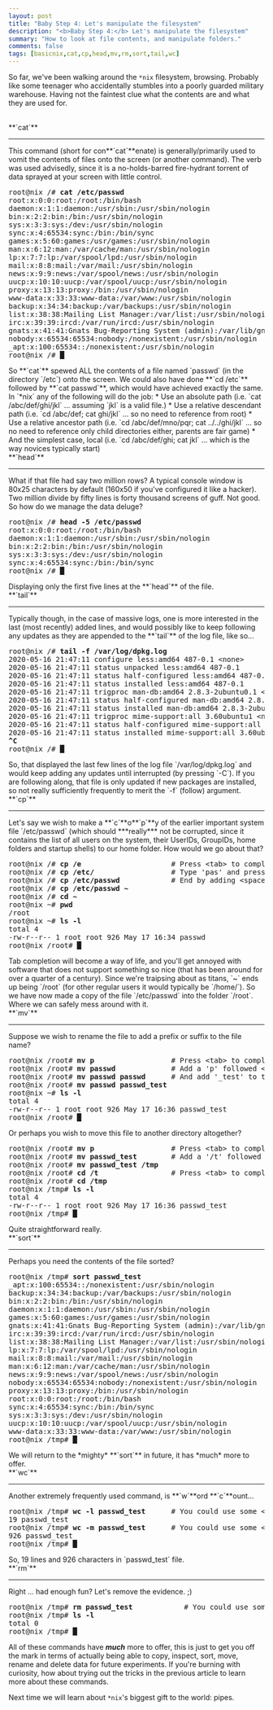 ```yaml
---
layout: post
title: "Baby Step 4: Let's manipulate the filesystem"
description: "<b>Baby Step 4:</b> Let's manipulate the filesystem"
summary: "How to look at file contents, and manipulate folders."
comments: false
tags: [basicnix,cat,cp,head,mv,rm,sort,tail,wc]
---
```


So far, we've been walking around the `*nix` filesystem, browsing. Probably like some teenager who accidentally stumbles into a poorly guarded military warehouse. Having not the faintest clue what the contents are and what they are used for.

<br />
**`cat`**
<hr />
This command (short for con**`cat`**enate) is generally/primarily used to vomit the contents of files onto the screen (or another command). The verb was used advisedly, since it is a no-holds-barred fire-hydrant torrent of data sprayed at your screen with little control.
<pre>
root@nix /# <b>cat /etc/passwd</b>
root:x:0:0:root:/root:/bin/bash
daemon:x:1:1:daemon:/usr/sbin:/usr/sbin/nologin
bin:x:2:2:bin:/bin:/usr/sbin/nologin
sys:x:3:3:sys:/dev:/usr/sbin/nologin
sync:x:4:65534:sync:/bin:/bin/sync
games:x:5:60:games:/usr/games:/usr/sbin/nologin
man:x:6:12:man:/var/cache/man:/usr/sbin/nologin
lp:x:7:7:lp:/var/spool/lpd:/usr/sbin/nologin
mail:x:8:8:mail:/var/mail:/usr/sbin/nologin
news:x:9:9:news:/var/spool/news:/usr/sbin/nologin
uucp:x:10:10:uucp:/var/spool/uucp:/usr/sbin/nologin
proxy:x:13:13:proxy:/bin:/usr/sbin/nologin
www-data:x:33:33:www-data:/var/www:/usr/sbin/nologin
backup:x:34:34:backup:/var/backups:/usr/sbin/nologin
list:x:38:38:Mailing List Manager:/var/list:/usr/sbin/nologin
irc:x:39:39:ircd:/var/run/ircd:/usr/sbin/nologin
gnats:x:41:41:Gnats Bug-Reporting System (admin):/var/lib/gnats:/usr/sbin/nologin
nobody:x:65534:65534:nobody:/nonexistent:/usr/sbin/nologin
_apt:x:100:65534::/nonexistent:/usr/sbin/nologin
root@nix /# <b>&block;</b>
</pre>
So **`cat`** spewed ALL the contents of a file named `passwd` (in the directory `/etc`) onto the screen. We could also have done **`cd /etc`** followed by **`cat passwd`**, which would have achieved exactly the same. In `*nix` any of the following will do the job:
* Use an absolute path (i.e. `cat /abc/def/ghi/jkl` ... assuming `jkl` is a valid file.)
* Use a relative descendant path (i.e. `cd /abc/def; cat ghi/jkl` ... so no need to reference from root)
* Use a relative ancestor path (i.e. `cd /abc/def/mno/pqr; cat ../../ghi/jkl` ... so no need to reference only child directories either, parents are fair game)
* And the simplest case, local (i.e. `cd /abc/def/ghi; cat jkl` ... which is the way novices typically start)

<br />
**`head`**
<hr />
What if that file had say two million rows? A typical console window is 80x25 characters by default (160x50 if you've configured it like a hacker). Two million divide by fifty lines is forty thousand screens of guff. Not good. So how do we manage the data deluge?
<pre>
root@nix /# <b>head -5 /etc/passwd</b>
root:x:0:0:root:/root:/bin/bash
daemon:x:1:1:daemon:/usr/sbin:/usr/sbin/nologin
bin:x:2:2:bin:/bin:/usr/sbin/nologin
sys:x:3:3:sys:/dev:/usr/sbin/nologin
sync:x:4:65534:sync:/bin:/bin/sync
root@nix /# <b>&block;</b>
</pre>
Displaying only the first five lines at the **`head`** of the file.

<br />
**`tail`**
<hr />
Typically though, in the case of massive logs, one is more interested in the last (most recently) added lines, and would possibly like to keep following any updates as they are appended to the **`tail`** of the log file, like so...
<pre>
root@nix /# <b>tail -f /var/log/dpkg.log</b>
2020-05-16 21:47:11 configure less:amd64 487-0.1 &lt;none&gt;
2020-05-16 21:47:11 status unpacked less:amd64 487-0.1
2020-05-16 21:47:11 status half-configured less:amd64 487-0.1
2020-05-16 21:47:11 status installed less:amd64 487-0.1
2020-05-16 21:47:11 trigproc man-db:amd64 2.8.3-2ubuntu0.1 &lt;none&gt;
2020-05-16 21:47:11 status half-configured man-db:amd64 2.8.3-2ubuntu0.1
2020-05-16 21:47:11 status installed man-db:amd64 2.8.3-2ubuntu0.1
2020-05-16 21:47:11 trigproc mime-support:all 3.60ubuntu1 &lt;none&gt;
2020-05-16 21:47:11 status half-configured mime-support:all 3.60ubuntu1
2020-05-16 21:47:11 status installed mime-support:all 3.60ubuntu1
<b>^C</b>
root@nix /# <b>&block;</b>
</pre>
So, that displayed the last few lines of the log file `/var/log/dpkg.log` and would keep adding any updates until interrupted (by pressing `<Ctrl>-C`). If you are following along, that file is only updated if new packages are installed, so not really sufficiently frequently to merit the `-f` (follow) argument.

<br />
**`cp`**
<hr />
Let's say we wish to make a **`c`**o**`p`**y of the earlier important system file `/etc/passwd` (which should ***really*** not be corrupted, since it contains the list of all users on the system, their UserIDs, GroupIDs, home folders and startup shells) to our home folder. How would we go about that?
<pre>
root@nix /# <b>cp /e</b>                     # Press &lt;tab&gt; to complete to...
root@nix /# <b>cp /etc/</b>                  # Type 'pas' and press &lt;tab&gt; to complete to...
root@nix /# <b>cp /etc/passwd</b>            # End by adding &lt;space&gt;~
root@nix /# <b>cp /etc/passwd ~</b>
root@nix /# <b>cd ~</b>
root@nix ~# <b>pwd</b>
/root
root@nix ~# <b>ls -l</b>
total 4
-rw-r--r-- 1 root root 926 May 17 16:34 passwd
root@nix /root# <b>&block;</b>
</pre>
Tab completion will become a way of life, and you'll get annoyed with software that does not support something so nice (that has been around for over a quarter of a century).
Since we're traipsing about as titans, `~` ends up being `/root` (for other regular users it would typically be `/home/<username>`). So we have now made a copy of the file `/etc/passwd` into the folder `/root`. Where we can safely mess around with it.

<br />
**`mv`**
<hr />
Suppose we wish to rename the file to add a prefix or suffix to the file name?
<pre>
root@nix /root# <b>mv p</b>                  # Press &lt;tab&gt; to complete to...
root@nix /root# <b>mv passwd</b>             # Add a 'p' followed &lt;tab&gt; to complete to...
root@nix /root# <b>mv passwd passwd</b>      # And add '_test' to the end, like so...
root@nix /root# <b>mv passwd passwd_test</b>
root@nix ~# <b>ls -l</b>
total 4
-rw-r--r-- 1 root root 926 May 17 16:36 passwd_test
root@nix /root# <b>&block;</b>
</pre>
Or perhaps you wish to move this file to another directory altogether?
<pre>
root@nix /root# <b>mv p</b>                  # Press &lt;tab&gt; to complete to...
root@nix /root# <b>mv passwd_test</b>        # Add a '/t' followed &lt;tab&gt; to complete to...
root@nix /root# <b>mv passwd_test /tmp</b>
root@nix /root# <b>cd /t</b>                 # Press &lt;tab&gt; to complete to...
root@nix /root# <b>cd /tmp</b>
root@nix /tmp# <b>ls -l</b>
total 4
-rw-r--r-- 1 root root 926 May 17 16:36 passwd_test
root@nix /tmp# <b>&block;</b>
</pre>
Quite straightforward really.

<br />
**`sort`**
<hr />
Perhaps you need the contents of the file sorted?
<pre>
root@nix /tmp# <b>sort passwd_test</b>
_apt:x:100:65534::/nonexistent:/usr/sbin/nologin
backup:x:34:34:backup:/var/backups:/usr/sbin/nologin
bin:x:2:2:bin:/bin:/usr/sbin/nologin
daemon:x:1:1:daemon:/usr/sbin:/usr/sbin/nologin
games:x:5:60:games:/usr/games:/usr/sbin/nologin
gnats:x:41:41:Gnats Bug-Reporting System (admin):/var/lib/gnats:/usr/sbin/nologin
irc:x:39:39:ircd:/var/run/ircd:/usr/sbin/nologin
list:x:38:38:Mailing List Manager:/var/list:/usr/sbin/nologin
lp:x:7:7:lp:/var/spool/lpd:/usr/sbin/nologin
mail:x:8:8:mail:/var/mail:/usr/sbin/nologin
man:x:6:12:man:/var/cache/man:/usr/sbin/nologin
news:x:9:9:news:/var/spool/news:/usr/sbin/nologin
nobody:x:65534:65534:nobody:/nonexistent:/usr/sbin/nologin
proxy:x:13:13:proxy:/bin:/usr/sbin/nologin
root:x:0:0:root:/root:/bin/bash
sync:x:4:65534:sync:/bin:/bin/sync
sys:x:3:3:sys:/dev:/usr/sbin/nologin
uucp:x:10:10:uucp:/var/spool/uucp:/usr/sbin/nologin
www-data:x:33:33:www-data:/var/www:/usr/sbin/nologin
root@nix /tmp# <b>&block;</b>
</pre>
We will return to the *mighty* **`sort`** in future, it has *much* more to offer.

<br />
**`wc`**
<hr />
Another extremely frequently used command, is **`w`**ord **`c`**ount...
<pre>
root@nix /tmp# <b>wc -l passwd_test</b>      # You could use some &lt;tab&gt;-completion here?
19 passwd_test
root@nix /tmp# <b>wc -m passwd_test</b>      # You could use some &lt;tab&gt;-completion here?
926 passwd_test
root@nix /tmp# <b>&block;</b>
</pre>
So, 19 lines and 926 characters in `passwd_test` file.

<br />
**`rm`**
<hr />
Right ... had enough fun? Let's remove the evidence. ;)
<pre>
root@nix /tmp# <b>rm passwd_test</b>            # You could use some &lt;tab&gt;-completion here?
root@nix /tmp# <b>ls -l</b>
total 0
root@nix /tmp# <b>&block;</b>
</pre>

All of these commands have ***much*** more to offer, this is just to get you off the mark in terms of actually being able to copy, inspect, sort, move, rename and delete data for future experiments. If you're burning with curiosity, how about trying out the tricks in the previous article to learn more about these commands.

Next time we will learn about `*nix`'s biggest gift to the world: pipes.
